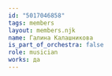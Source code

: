 ```yaml
---
id: "5017046858"
tags: members
layout: members.njk
name: Галина Калашникова
is_part_of_orchestra: false
role: musician
works: да
---
```

